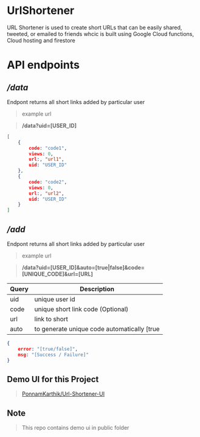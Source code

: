 # UrlShortener
URL Shortener is used to create short URLs that can be easily shared, tweeted, or emailed to friends whcic is built using Google Cloud functions, Cloud hosting and firestore

# API endpoints

## */data*

Endpont returns all short links added by particular user

> example url

> **/data?uid=[USER_ID]**

```json
[
    {
        code: "code1",
        views: 0,
        url:, "url1",
        uid: "USER_ID"
    },
    {
        code: "code2",
        views: 0,
        url:, "url2",
        uid: "USER_ID"
    }
]
```

## */add*

Endpont returns all short links added by particular user

> example url

> **/data?uid=[USER_ID]&auto=[true|false]&code=[UNIQUE_CODE]&url=[URL]**

Query | Description
------------ | -------------
uid | unique user id
code | unique short link code (Optional)
url | link to short
auto | to generate unique code automatically [true|false] (Optional)


```json
{
    error: "[true/false]",
    msg: "[Success / Failure]"
}
```

## Demo UI for this Project

> [PonnamKarthik/Url-Shortener-UI](https://github.com/PonnamKarthik/Url-Shortener-UI)

## Note

> This repo contains demo ui in public folder 